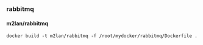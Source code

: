 ### rabbitmq

#### m2lan/rabbitmq

```shell
docker build -t m2lan/rabbitmq -f /root/mydocker/rabbitmq/Dockerfile .
```


